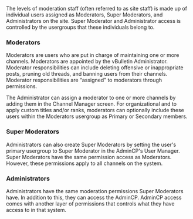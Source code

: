 
The levels of moderation staff (often referred to as site staff) is made up of individual users assigned as Moderators, Super Moderators, and Administrators on the site. Super Moderator and Administrator access is controlled by the usergroups that these individuals belong to.

### Moderators 

Moderators are users who are put in charge of maintaining one or more channels. Moderators are appointed by the vBulletin Administrator. Moderator responsibilities can include deleting offensive or inappropriate posts, pruning old threads, and banning users from their channels. Moderator responsibilities are “assigned” to moderators through permissions.  
  
The Administrator can assign a moderator to one or more channels by adding them in the Channel Manager screen. For organizational and to apply custom titles and/or ranks, moderators can optionally include these users within the Moderators usergroup as Primary or Secondary members.

### Super Moderators


Administrators can also create Super Moderators by setting the user's primary usergroup to Super Moderator in the AdminCP's User Manager. Super Moderators have the same permission access as Moderators. However, these permissions apply to all channels on the system.

### Administrators

Administrators have the same moderation permissions Super Moderators have. In addition to this, they can access the AdminCP. AdminCP access comes with another layer of permissions that controls what they have access to in that system.